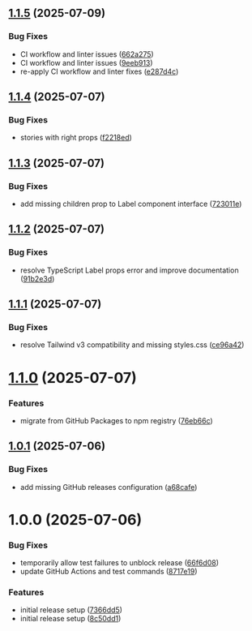 ## [1.1.5](https://github.com/actabl-pdesign/bellhop-ui/compare/v1.1.4...v1.1.5) (2025-07-09)


### Bug Fixes

* CI workflow and linter issues ([662a275](https://github.com/actabl-pdesign/bellhop-ui/commit/662a27589b3854eefa8da3a53cd0467e96d7f195))
* CI workflow and linter issues ([9eeb913](https://github.com/actabl-pdesign/bellhop-ui/commit/9eeb91352d2b958225a01275c2fc9f04dd683e7c))
* re-apply CI workflow and linter fixes ([e287d4c](https://github.com/actabl-pdesign/bellhop-ui/commit/e287d4c3bee24f1028c00465bdba10dc660f2875))

## [1.1.4](https://github.com/actabl-pdesign/bellhop-ui/compare/v1.1.3...v1.1.4) (2025-07-07)


### Bug Fixes

* stories with right props ([f2218ed](https://github.com/actabl-pdesign/bellhop-ui/commit/f2218ede3cd0348732684bf8def91c916cd272f3))

## [1.1.3](https://github.com/actabl-pdesign/bellhop-ui/compare/v1.1.2...v1.1.3) (2025-07-07)


### Bug Fixes

* add missing children prop to Label component interface ([723011e](https://github.com/actabl-pdesign/bellhop-ui/commit/723011e6a2a44c8f876ea555fed750aea96a6193))

## [1.1.2](https://github.com/actabl-pdesign/bellhop-ui/compare/v1.1.1...v1.1.2) (2025-07-07)


### Bug Fixes

* resolve TypeScript Label props error and improve documentation ([91b2e3d](https://github.com/actabl-pdesign/bellhop-ui/commit/91b2e3de242e816c96dda6399d8ee16bdda6840b))

## [1.1.1](https://github.com/actabl-pdesign/bellhop-ui/compare/v1.1.0...v1.1.1) (2025-07-07)


### Bug Fixes

* resolve Tailwind v3 compatibility and missing styles.css ([ce96a42](https://github.com/actabl-pdesign/bellhop-ui/commit/ce96a429c7b38cc400d2efba3fb2d9acdcd04f16))

# [1.1.0](https://github.com/actabl-pdesign/bellhop-ui/compare/v1.0.1...v1.1.0) (2025-07-07)


### Features

* migrate from GitHub Packages to npm registry ([76eb66c](https://github.com/actabl-pdesign/bellhop-ui/commit/76eb66c847911cbd31b5708040294abc5c9c5dee))

## [1.0.1](https://github.com/actabl-pdesign/bellhop-ui/compare/v1.0.0...v1.0.1) (2025-07-06)


### Bug Fixes

* add missing GitHub releases configuration ([a68cafe](https://github.com/actabl-pdesign/bellhop-ui/commit/a68cafe4cd4566962f9316ff8fae1a46cedd8c26))

# 1.0.0 (2025-07-06)


### Bug Fixes

* temporarily allow test failures to unblock release ([66f6d08](https://github.com/actabl-pdesign/bellhop-ui/commit/66f6d08d2f554fde6b00d35efaf11543f787a663))
* update GitHub Actions and test commands ([8717e19](https://github.com/actabl-pdesign/bellhop-ui/commit/8717e19c589f318cb04419bd56897f96cd6ad7d1))


### Features

* initial release setup ([7366dd5](https://github.com/actabl-pdesign/bellhop-ui/commit/7366dd5d992c593f6281386a46c8a7d8d1e12d76))
* initial release setup ([8c50dd1](https://github.com/actabl-pdesign/bellhop-ui/commit/8c50dd156c9f3988f74bf06b246a8096b360ef4a))
